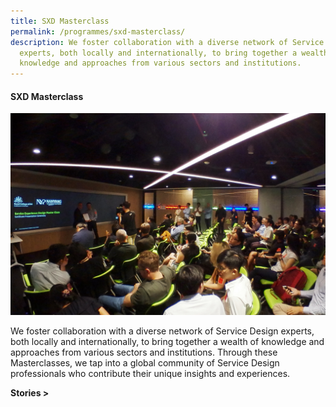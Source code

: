 ```yaml
---
title: SXD Masterclass
permalink: /programmes/sxd-masterclass/
description: We foster collaboration with a diverse network of Service Design
  experts, both locally and internationally, to bring together a wealth of
  knowledge and approaches from various sectors and institutions.
---
```

#### **SXD Masterclass**

![](/images/Programmes/programmes_sxd%20masterclass.jpg)

We foster collaboration with a diverse network of Service Design experts, both locally and internationally, to bring together a wealth of knowledge and approaches from various sectors and institutions. Through these Masterclasses, we tap into a global community of Service Design professionals who contribute their unique insights and experiences. 

**Stories >**